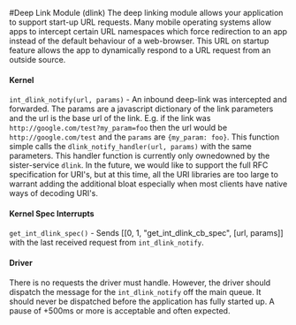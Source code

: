 #Deep Link Module (dlink)
The deep linking module allows your application to support start-up URL requests. Many mobile operating systems allow apps to intercept certain URL namespaces which force redirection to an app instead of the default behaviour of a web-browser. This URL on startup feature allows the app to dynamically respond to a URL request from an outside source.

#### Kernel
`int_dlink_notify(url, params)` - An inbound deep-link was intercepted and forwarded. The params are a javascript dictionary of the link parameters and
the url is the base url of the link.  E.g. if the link was `http://google.com/test?my_param=foo` then the url would be `http://google.com/test` and the
`params` are `{my_param: foo}`. This function simple calls the `dlink_notify_handler(url, params)` with the same
parameters. This handler function is currently only ownedowned by the sister-service `dlink`. In the future, we would
like to support the full RFC specification for URI's, but at this time, all the URI libraries are too large to warrant adding the additional bloat especially when
most clients have native ways of decoding URI's.

#### Kernel Spec Interrupts
`get_int_dlink_spec()` - Sends [[0, 1, "get_int_dlink_cb_spec", [url, params]] with the last received request from `int_dlink_notify`.

#### Driver
There is no requests the driver must handle. However, the driver should dispatch the message for the `int_dlink_notify` off the main queue. It should never be dispatched
before the application has fully started up. A pause of +500ms or more is acceptable and often expected.

